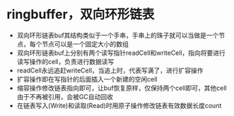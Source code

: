 # ringbuffer，双向环形链表

* 双向环形链表buf其结构类似于一个手串，手串上的珠子就可以当做是一个节点，每个节点可以是一个固定大小的数组
* 双向环形链表buf上分别有两个读写指针readCell和writeCell，指向将要进行读写操作的cell，负责进行数据读写
* readCell永远追赶writeCell，当追上时，代表写满了，进行扩容操作
* 扩容操作即在写指针的后面插入一个新建的空闲cell
* 缩容操作修改链表指向即可，让buf恢复原样，仅保持两个cell即可，其他cell由于不再被引用，会被GC自动回收
* 在链表写入(Write)和读取(Read)时用原子操作修改链表有效数据长度count